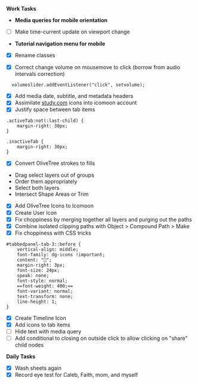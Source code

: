 **Work Tasks**

- **Media queries for mobile orientation**
- [ ] Make time-current update on viewport change

- **Tutorial navigation menu for mobile**
- [X] Rename classes

- [X] Correct change volume on  mousemove to click (borrow from audio intervals correction)

`  volumeslider.addEventListener("click", setvolume);`

- [X] Add media date, subtitle, and metadata headers
- [X] Assimilate  [study.com](http://study.com/) icons into icomoon account
- [X] Justify space between tab items

```
.activeTab:not(:last-child) {
    margin-right: 30px;
}

.inactiveTab {
    margin-right: 30px;
}
```

- [X] Convert OliveTree strokes to fills
- Drag select layers out of groups
- Order them appropriately
- Select both layers
- Intersect Shape Areas or Trim
- [X] Add OliveTree Icons to Icomoon
- [X] Create User Icon
- [X] Fix choppiness by merging together all layers and purging out the paths
- [X] Combine isolated clipping paths with Object > Compound Path > Make
- [X] Fix choppiness with CSS tricks

```
#tabbedpanel-tab-3::before {
    vertical-align: middle;
    font-family: dg-icons !important;
    content: "";
    margin-right: 3px;
    font-size: 24px;
    speak: none;
    font-style: normal;
    ==font-weight: 400;==
    font-variant: normal;
    text-transform: none;
    line-height: 1;
}
```

- [X] Create Timeline Icon
- [X] Add icons to tab items
- [ ] Hide text with media query
- [ ] Add conditional to closing on outside click to allow clicking on "share" child nodes

**Daily Tasks**

- [X] Wash sheets again
- [X] Record eye test for Caleb, Faith, mom, and myself